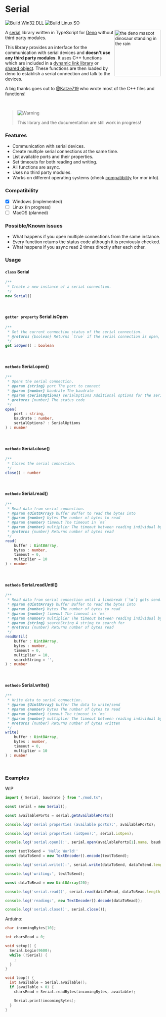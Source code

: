 # Serial
[![Build Win32 DLL](https://github.com/TypeScriptPlayground/Serial/actions/workflows/build_windows.yml/badge.svg)](https://github.com/TypeScriptPlayground/Serial/actions/workflows/build_windows.yml)
[![Build Linux SO](https://github.com/TypeScriptPlayground/Serial/actions/workflows/build_linux.yml/badge.svg)](https://github.com/TypeScriptPlayground/Serial/actions/workflows/build_linux.yml)

<a href="https://deno.land"><img align="right" src="https://deno.land/logo.svg" height="150px" alt="the deno mascot dinosaur standing in the rain"></a>

A [serial](https://en.wikipedia.org/wiki/Serial_communication) library written in TypeScript for [Deno](https://deno.land) without third party modules.

This library provides an interface for the communication with serial devices and **doesn't use any third party modules**. It uses C++ functions which are included in a [dynamic link library](https://de.wikipedia.org/wiki/Dynamic_Link_Library) or [shared object](https://en.wikipedia.org/wiki/Library_(computing)#Shared_libraries). These functions are then loaded by deno to establish a serial connection and talk to the devices.

A big thanks goes out to [@Katze719](https://github.com/Katze719) who wrote most of the C++ files and functions!

<br>

> <picture>
>   <source media="(prefers-color-scheme: light)" srcset="https://raw.githubusercontent.com/Mqxx/GitHub-Markdown/main/blockquotes/badge/light-theme/warning.svg">
>   <img alt="Warning" src="https://raw.githubusercontent.com/Mqxx/GitHub-Markdown/main/blockquotes/badge/dark-theme/warning.svg">
> </picture><br>
>
> This library and the documentation are still work in progress!

### Features
- Communication with serial devices.
- Create multiple serial connections at the same time.
- List available ports and their properties.
- Set timeouts for both reading and writing.
- All functions are async.
- Uses no third party modules.
- Works on different operating systems (check [compatibility](#compatibility) for mor info).

### Compatibility
- [x] Windows (implemented)
- [ ] Linux (in progress)
- [ ] MacOS (planned)

### Possible/Known issues
- What happens if you open multiple connections from the same instance.
- Every function returns the status code although it is previously checked.
- What happens if you async read 2 times directly after each other.

### Usage
#### `class` Serial
```typescript
/**
 * Create a new instance of a serial connection.
 */
new Serial()
```

<br>

#### `getter property` Serial.isOpen
```typescript
/**
 * Get the current connection status of the serial connection.
 * @returns {boolean} Returns `true` if the serial connection is open, otherwise returns `false`
 */
get isOpen() : boolean
```

<br>

#### `methode` Serial.open()
```typescript
/**
 * Opens the serial connection.
 * @param {string} port The port to connect
 * @param {number} baudrate The baudrate
 * @param {SerialOptions} serialOptions Additional options for the serial connection (`data bits`, `parity`, `stop bits`)
 * @returns {number} The status code
 */
open(
    port : string,
    baudrate : number,
    serialOptions? : SerialOptions
) : number
```

<br>

#### `methode` Serial.close()
```typescript
/**
 * Closes the serial connection.
 */
close() : number
```

<br>

#### `methode` Serial.read()
```typescript
/**
 * Read data from serial connection.
 * @param {Uint8Array} buffer Buffer to read the bytes into
 * @param {number} bytes The number of bytes to read
 * @param {number} timeout The timeout in `ms`
 * @param {number} multiplier The timeout between reading individual bytes in `ms`
 * @returns {number} Returns number of bytes read
 */
read(
    buffer : Uint8Array,
    bytes : number,
    timeout = 0,
    multiplier = 10
) : number
```

<br>

#### `methode` Serial.readUntil()
```typescript
/**
 * Read data from serial connection until a linebreak (`\n`) gets send.
 * @param {Uint8Array} buffer Buffer to read the bytes into
 * @param {number} bytes The number of bytes to read
 * @param {number} timeout The timeout in `ms`
 * @param {number} multiplier The timeout between reading individual bytes in `ms`
 * @param {string} searchString A string to search for
 * @returns {number} Returns number of bytes read
 */
readUntil(
    buffer : Uint8Array,
    bytes : number,
    timeout = 0,
    multiplier = 10,
    searchString = '',
) : number
```

<br>

#### `methode` Serial.write()
```typescript
/**
 * Write data to serial connection.
 * @param {Uint8Array} buffer The data to write/send
 * @param {number} bytes The number of bytes to read
 * @param {number} timeout The timeout in `ms`
 * @param {number} multiplier The timeout between reading individual bytes in `ms`
 * @returns {number} Returns number of bytes written
 */
write(
    buffer : Uint8Array,
    bytes : number,
    timeout = 0,
    multiplier = 10
) : number
```

<br>

### Examples

WIP

```typescript
import { Serial, baudrate } from "./mod.ts";

const serial = new Serial();

const availablePorts = serial.getAvailablePorts()

console.log('serial properties (available ports):', availablePorts);

console.log('serial properties (isOpen):', serial.isOpen);

console.log('serial.open():', serial.open(availablePorts[1].name, baudrate.B9600));

const textToSend = 'Hello World!'
const dataToSend = new TextEncoder().encode(textToSend);

console.log('serial.write():', serial.write(dataToSend, dataToSend.length, 10, 10));

console.log('writing:', textToSend);

const dataToRead = new Uint8Array(20);

console.log('serial.read()', serial.read(dataToRead, dataToRead.length, 10, 10));

console.log('reading:', new TextDecoder().decode(dataToRead));

console.log('serial.close()', serial.close());
```
Arduino:
```ino
char incomingBytes[10];

int charsRead = 0;

void setup() {
  Serial.begin(9600);
  while (!Serial) {
    ;
  }
}

void loop() {
  int available = Serial.available();
  if (available > 0) {
    charsRead = Serial.readBytes(incomingBytes, available);

    Serial.print(incomingBytes);
  }
}
```
